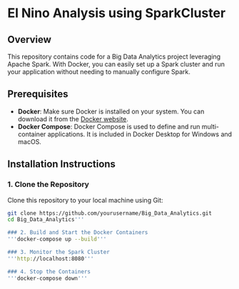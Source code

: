 # El Nino Analysis using SparkCluster

## Overview
This repository contains code for a Big Data Analytics project leveraging Apache Spark. With Docker, you can easily set up a Spark cluster and run your application without needing to manually configure Spark.

## Prerequisites

- **Docker**: Make sure Docker is installed on your system. You can download it from the [Docker website](https://www.docker.com/get-started).
- **Docker Compose**: Docker Compose is used to define and run multi-container applications. It is included in Docker Desktop for Windows and macOS.

## Installation Instructions

### 1. Clone the Repository

Clone this repository to your local machine using Git:

```bash
git clone https://github.com/yourusername/Big_Data_Analytics.git
cd Big_Data_Analytics'''

### 2. Build and Start the Docker Containers
'''docker-compose up --build'''

### 3. Monitor the Spark Cluster
'''http://localhost:8080'''

### 4. Stop the Containers
'''docker-compose down'''

